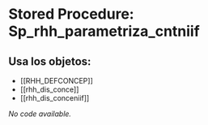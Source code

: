 # Stored Procedure: Sp_rhh_parametriza_cntniif

## Usa los objetos:
- [[RHH_DEFCONCEP]]
- [[rhh_dis_conce]]
- [[rhh_dis_conceniif]]

*No code available.*
